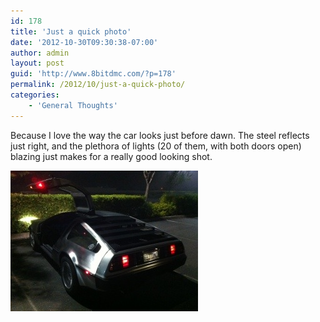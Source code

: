 ```yaml
---
id: 178
title: 'Just a quick photo'
date: '2012-10-30T09:30:38-07:00'
author: admin
layout: post
guid: 'http://www.8bitdmc.com/?p=178'
permalink: /2012/10/just-a-quick-photo/
categories:
    - 'General Thoughts'
---
```


Because I love the way the car looks just before dawn. The steel reflects just right, and the plethora of lights (20 of them, with both doors open) blazing just makes for a really good looking shot.

[![20121030-092920.jpg](/assets/images/2012/10/20121030-092920.jpg)](/assets/images/2012/10/20121030-092920.jpg)